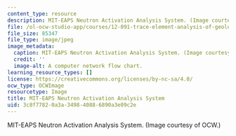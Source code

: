 ```yaml
---
content_type: resource
description: MIT-EAPS Neutron Activation Analysis System. (Image courtesy of OCW.)
file: /ol-ocw-studio-app/courses/12-091-trace-element-analysis-of-geological-biological-environmental-materials-by-neutron-activation-analysis-an-exposure-january-iap-2005/3c8f77820a3a349840886890a3e09c2e_12-091iap05.jpg
file_size: 85347
file_type: image/jpeg
image_metadata:
  caption: MIT-EAPS Neutron Activation Analysis System. (Image courtesy of OCW.)
  credit: ''
  image-alt: A computer network flow chart.
learning_resource_types: []
license: https://creativecommons.org/licenses/by-nc-sa/4.0/
ocw_type: OCWImage
resourcetype: Image
title: MIT-EAPS Neutron Activation Analysis System
uid: 3c8f7782-0a3a-3498-4088-6890a3e09c2e
---
```

MIT-EAPS Neutron Activation Analysis System. (Image courtesy of OCW.)